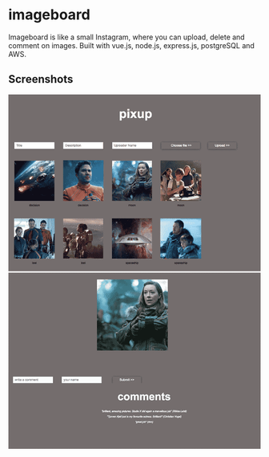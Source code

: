 # imageboard
Imageboard is like a small Instagram, where you can upload, delete and comment on images. Built with vue.js, node.js, express.js, postgreSQL and AWS.

## Screenshots
![ScreenShot](https://github.com/BOZ2323/imageboard/blob/master/images/start.png)
![ScreenShot](https://github.com/BOZ2323/imageboard/blob/lilli/images/2.png)
